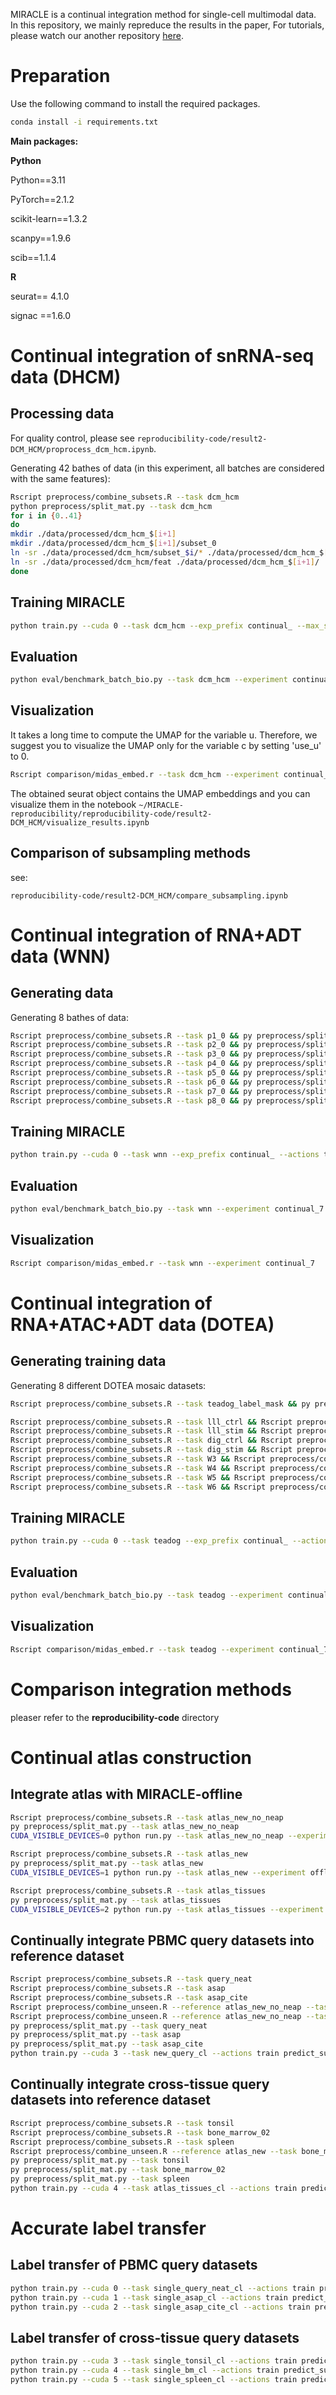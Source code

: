 MIRACLE is a continual integration method for single-cell multimodal data. In this repository, we mainly repreduce the results in the paper, For tutorials, please watch our another repository [here](https://github.com/sc-miracle/miracle). 

# Preparation

Use the following command to install the required packages.

```bash
conda install -i requirements.txt
```

**Main packages:**

**Python**

Python==3.11

PyTorch==2.1.2

scikit-learn==1.3.2

scanpy==1.9.6

scib==1.1.4

**R**

seurat== 4.1.0

signac ==1.6.0

# Continual integration of snRNA-seq data (DHCM)

## Processing data

For quality control, please see `reproducibility-code/result2-DCM_HCM/proprocess_dcm_hcm.ipynb`.

Generating 42 bathes of data (in this experiment, all batches are considered with the same features):

```bash
Rscript preprocess/combine_subsets.R --task dcm_hcm
python preprocess/split_mat.py --task dcm_hcm
for i in {0..41}
do
mkdir ./data/processed/dcm_hcm_$[i+1]
mkdir ./data/processed/dcm_hcm_$[i+1]/subset_0
ln -sr ./data/processed/dcm_hcm/subset_$i/* ./data/processed/dcm_hcm_$[i+1]/subset_0/
ln -sr ./data/processed/dcm_hcm/feat ./data/processed/dcm_hcm_$[i+1]/
done
```

## Training MIRACLE

```bash
python train.py --cuda 0 --task dcm_hcm --exp_prefix continual_ --max_size 50000 --actions train predict_all_latent
```

## Evaluation

```bash
python eval/benchmark_batch_bio.py --task dcm_hcm --experiment continual_41
```

## Visualization

It takes a long time to compute the UMAP for the variable u. Therefore, we suggest you to visualize the UMAP only for the variable c by setting 'use_u' to 0.

```bash
Rscript comparison/midas_embed.r --task dcm_hcm --experiment continual_41 --use_u 0
```

The obtained seurat object contains the UMAP embeddings and you can visualize them in the notebook `~/MIRACLE-reproducibility/reproducibility-code/result2-DCM_HCM/visualize_results.ipynb`

## Comparison of subsampling methods

see:

```
reproducibility-code/result2-DCM_HCM/compare_subsampling.ipynb
```

# Continual integration of RNA+ADT data (WNN)
## Generating data

Generating 8 bathes of data:

```bash
Rscript preprocess/combine_subsets.R --task p1_0 && py preprocess/split_mat.py --task p1_0 & 
Rscript preprocess/combine_subsets.R --task p2_0 && py preprocess/split_mat.py --task p2_0 & 
Rscript preprocess/combine_subsets.R --task p3_0 && py preprocess/split_mat.py --task p3_0 & 
Rscript preprocess/combine_subsets.R --task p4_0 && py preprocess/split_mat.py --task p4_0 & 
Rscript preprocess/combine_subsets.R --task p5_0 && py preprocess/split_mat.py --task p5_0 & 
Rscript preprocess/combine_subsets.R --task p6_0 && py preprocess/split_mat.py --task p6_0 & 
Rscript preprocess/combine_subsets.R --task p7_0 && py preprocess/split_mat.py --task p7_0 & 
Rscript preprocess/combine_subsets.R --task p8_0 && py preprocess/split_mat.py --task p8_0
```

## Training MIRACLE

```bash
python train.py --cuda 0 --task wnn --exp_prefix continual_ --actions train predict_all_latent
```

## Evaluation

```bash
python eval/benchmark_batch_bio.py --task wnn --experiment continual_7
```

## Visualization

```bash
Rscript comparison/midas_embed.r --task wnn --experiment continual_7
```

# Continual integration of RNA+ATAC+ADT data (DOTEA)

## Generating training data

Generating 8 different DOTEA mosaic datasets:

```bash
Rscript preprocess/combine_subsets.R --task teadog_label_mask && py preprocess/split_mat.py --task teadog_label_mask # reference

Rscript preprocess/combine_subsets.R --task lll_ctrl && Rscript preprocess/combine_unseen.R --reference teadog_label_mask --task lll_ctrl && py preprocess/split_mat.py --task lll_ctrl &
Rscript preprocess/combine_subsets.R --task lll_stim && Rscript preprocess/combine_unseen.R --reference teadog_label_mask --task lll_stim && py preprocess/split_mat.py --task lll_stim &
Rscript preprocess/combine_subsets.R --task dig_ctrl && Rscript preprocess/combine_unseen.R --reference teadog_label_mask --task dig_ctrl && py preprocess/split_mat.py --task dig_ctrl &
Rscript preprocess/combine_subsets.R --task dig_stim && Rscript preprocess/combine_unseen.R --reference teadog_label_mask --task dig_stim && py preprocess/split_mat.py --task dig_stim &
Rscript preprocess/combine_subsets.R --task W3 && Rscript preprocess/combine_unseen.R --reference teadog_label_mask --task W3 && py preprocess/split_mat.py --task W3 &
Rscript preprocess/combine_subsets.R --task W4 && Rscript preprocess/combine_unseen.R --reference teadog_label_mask --task W4 && py preprocess/split_mat.py --task W4 &
Rscript preprocess/combine_subsets.R --task W5 && Rscript preprocess/combine_unseen.R --reference teadog_label_mask --task W5 && py preprocess/split_mat.py --task W5 &
Rscript preprocess/combine_subsets.R --task W6 && Rscript preprocess/combine_unseen.R --reference teadog_label_mask --task W6 && py preprocess/split_mat.py --task W6
```

## Training MIRACLE

```bash
python train.py --cuda 0 --task teadog --exp_prefix continual_ --actions train predict_all_latent
```

## Evaluation

```bash
python eval/benchmark_batch_bio.py --task teadog --experiment continual_7
```

## Visualization

```bash
Rscript comparison/midas_embed.r --task teadog --experiment continual_7
```

# Comparison integration methods

pleaser refer to the **reproducibility-code** directory

# Continual atlas construction

## Integrate atlas with MIRACLE-offline

```bash
Rscript preprocess/combine_subsets.R --task atlas_new_no_neap
py preprocess/split_mat.py --task atlas_new_no_neap
CUDA_VISIBLE_DEVICES=0 python run.py --task atlas_new_no_neap --experiment offline --actions train predict_all_latent --use_shm 1

Rscript preprocess/combine_subsets.R --task atlas_new
py preprocess/split_mat.py --task atlas_new
CUDA_VISIBLE_DEVICES=1 python run.py --task atlas_new --experiment offline --actions train predict_all_latent --use_shm 1

Rscript preprocess/combine_subsets.R --task atlas_tissues
py preprocess/split_mat.py --task atlas_tissues
CUDA_VISIBLE_DEVICES=2 python run.py --task atlas_tissues --experiment offline --actions train predict_all_latent --use_shm 1
```

## Continually integrate PBMC query datasets into reference dataset

```bash
Rscript preprocess/combine_subsets.R --task query_neat
Rscript preprocess/combine_subsets.R --task asap
Rscript preprocess/combine_subsets.R --task asap_cite
Rscript preprocess/combine_unseen.R --reference atlas_new_no_neap --task query_neat
Rscript preprocess/combine_unseen.R --reference atlas_new_no_neap --task asap
py preprocess/split_mat.py --task query_neat
py preprocess/split_mat.py --task asap
py preprocess/split_mat.py --task asap_cite
python train.py --cuda 3 --task new_query_cl --actions train predict_subsample subsample predict_all --denovo 0
```

## Continually integrate cross-tissue query datasets into reference dataset

```bash
Rscript preprocess/combine_subsets.R --task tonsil
Rscript preprocess/combine_subsets.R --task bone_marrow_02
Rscript preprocess/combine_subsets.R --task spleen
Rscript preprocess/combine_unseen.R --reference atlas_new --task bone_marrow_02
py preprocess/split_mat.py --task tonsil
py preprocess/split_mat.py --task bone_marrow_02
py preprocess/split_mat.py --task spleen
python train.py --cuda 4 --task atlas_tissues_cl --actions train predict_subsample subsample predict_all --denovo 0
```

# Accurate label transfer

## Label transfer of PBMC query datasets

```bash
python train.py --cuda 0 --task single_query_neat_cl --actions train predict_subsample subsample predict_all --denovo 0
python train.py --cuda 1 --task single_asap_cl --actions train predict_subsample subsample predict_all --denovo 0
python train.py --cuda 2 --task single_asap_cite_cl --actions train predict_subsample subsample predict_all --denovo 0
```

## Label transfer of cross-tissue query datasets

```bash
python train.py --cuda 3 --task single_tonsil_cl --actions train predict_subsample subsample predict_all --denovo 0
python train.py --cuda 4 --task single_bm_cl --actions train predict_subsample subsample predict_all --denovo 0
python train.py --cuda 5 --task single_spleen_cl --actions train predict_subsample subsample predict_all --denovo 0
```
